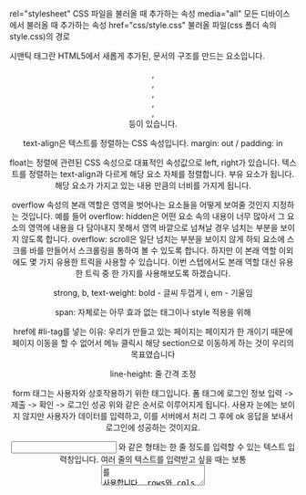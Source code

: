<text>
rel="stylesheet" CSS 파일을 불러올 때 추가하는 속성
media="all" 모든 디바이스에서 불러올 때 추가하는 속성
href="css/style.css" 불러올 파일(css 폴더 속의 style.css)의 경로

시맨틱 태그란 HTML5에서 새롭게 추가된, 문서의 구조를 만드는 요소입니다.
<header>, <footer>, <nav>, <article>, <aside>, <section> 등이 있습니다.

text-align은 텍스트를 정렬하는 CSS 속성입니다.
margin: out / padding: in

float는 정렬에 관련된 CSS 속성으로 대표적인 속성값으로 left, right가 있습니다.
텍스트를 정렬하는 text-align과 다르게 해당 요소 자체를 정렬합니다.
부유 요소가 됩니다.
해당 요소가 가지고 있는 내용 만큼의 너비를 가지게 됩니다.

overflow 속성의 본래 역할은 영역을 벗어나는 요소들을 어떻게 보여줄 것인지 지정하는 것입니다.
예를 들어 overflow: hidden은 어떤 요소 속의 내용이 너무 많아서 그 요소의 영역에 내용을 다 담아내지 못해서 영역 바깥으로 넘쳐날 경우 넘치는 부분을 보이지 않도록 합니다.
overflow: scroll은 일단 넘치는 부분을 보이지 않게 하되 요소에 스크롤 바를 만들어서 스크롤링을 통하여 볼 수 있도록 합니다.
하지만 이 본래 역할 이외에도 몇 가지 유용한 트릭을 사용할 수 있습니다.
이번 스텝에서도 본래 역할 대신 유용한 트릭 중 한 가지를 사용해보도록 하겠습니다.

strong, b, text-weight: bold - 글씨 두껍게
i, em - 기울임

span: 자체로는 아무 효과 없는 태그이나 style 적용을 위해

href에 #li-tag를 넣는 이유: 우리가 만들고 있는 페이지는 페이지가 한 개이기 때문에 페이지 이동을 할 수 없어서 메뉴 클릭시 해당 section으로 이동하게 하는 것이 우리의 목표였습니다

line-height: 줄 간격 조정

form 태그는 사용자와 상호작용하기 위한 태그입니다.
폼 태그에 로그인 정보 입력 -> 제출 -> 확인 -> 로그인 성공
위와 같은 순서로 이루어지게 됩니다. 사용자 눈에는 보이지 않지만 사용자가 데이터를 입력하고, 이를 서버에서 처리 그 후에 ok 응답을 보내서 로그인에 성공하는 것이지요.

<input type="text"> 와 같은 형태는 한 줄 정도를 입력할 수 있는 텍스트 입력창입니다.
여러 줄의 텍스트를 입력받고 싶을 때는 보통 <textarea>를 사용합니다.
rows와 cols 속성을 이용하여 크기를 조절할 수 있습니다. 단위는 한 글자 입니다.
input type="radio": 여러 가지 항목 중 한가지만 선택할 수 있는 버튼을 만드는 속성입니다.

select 태그는 우리들이 웹페이지에서 잘 알고 있는 요소입니다. 블로그 글을 작성할 때라던지 게시판의 글을 작성할 때.
카테고리를 선택한다던지, 글의 종류를 선택할 때 이 select 라는 것을 보통 사용합니다.
열어서 선택하는 선택지
<select name = "">
	<option value=""> </option>
</select>

input type="submit": type 속성을 submit(제출하다)으로 설정해 놓으면, 제출 버튼이 만들어지게 됩니다.value 속성으로 버튼의 텍스트를 바꿀 수 있습니다.

background: no-repeat; 또는 background-repeat: no-repeat;으로도 사용할 수 있습니다

box-sizing을 border-box로 지정해주면 padding, border 등 요소의 크기를 해칠 수 있는 속성을 지정할 때도 요소의 기존 크기를 유지할 수 있습니다.


CSS 태그마다 :hover {} 설정 시 마우스 올라가면 효과 발생

미디어 쿼리: @media (조건) {CSS} 조건에 해당할 시에만 CSS 발동


------
github 코드

linux 상
    git init: git을 완전히 사용하겠다는 것을 선언 -> 업데이트할 때마다 새 파일을 만드는 게 아니라 바뀐 부분만 정리시킴
    ls -al: 폴더 상 프로그램(.으로 시작하는 숨김파일마저) 보게 함
    git status: 파일들의 상태를 확인 가능
                untrackd(red): git init 선언 후 추적이 되지 않는 파일
                tracted(green): 추적을 하고 있는 것. 바뀐 것과 안바뀐 걸 구분가능?
    
    git add README.md: git init 선언 후 이 파일을 추적하도록 하는 명령어
    git commit -m "first": "first"라는 메시지를 저장한 것
                            코드 수정 후 commit하면 log 따라갈 수 있다
    git log: git에 추적파일을 수정한 시간과 commit한 메시지 확인 가능
    
    이후에 내용 수정시 그 로그 추적이 가능(README.md modifed)
    git diff: 마지막 추적 후 수정된 사항(지워진 거 빨강, 추가된 거 초록) 확인가능, q누르면 나옴
    modified가 된 걸 다시 add하면 승인됨(git add . 하면 모든 untracked를 stage에 올림)
    수정된 것을 나누어서 commit 가능
   
   
C9에서 github에 올리는 방법 

1. Quick setup — if you’ve done this kind of thing before

Set up in Desktop	or	 HTTPS SSH https://github.com/bobpark1/swp1_note.git
We recommend every repository include a README, LICENSE, and .gitignore.

2. …or create a new repository on the command line - 우리는 이거를 사용한다


echo # swp1_note >> README.md
git init
git add README.md
git commit -m "first commit"  --> 두개 같이 하려면 git commit -am "message"
git remote add origin https://github.com/bobpark1/swp1_note.git
git push -u origin master

3. …or push an existing repository from the command line

git remote add origin https://github.com/bobpark1/swp1_note.git
git push -u origin master

4. …or import code from another repository

You can initialize this repository with code from a Subversion, Mercurial, or TFS project.


나중에는 git push만 하면 됨

-------
md의 특징

# h1태그
##### h5 태그

1. 첫번째 ol
2. 두번쨰 ol

- 첫번쨰 ul
- 두번쨰 ul
- 
헬로우 **월드""

[토이코드](http://toycode.net)

</text>